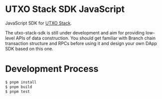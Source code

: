 # UTXO Stack SDK JavaScript

JavaScript SDK for [UTXO Stack](https://www.utxostack.network/en-us).

The utxo-stack-sdk is still under development and aim for providing low-level APIs of data construction. You should get familiar with Branch chain transaction structure and RPCs before using it and design your own DApp SDK based on this one.

# Development Process

```sh
$ pnpm install
$ pnpm build
$ pnpm test
```
